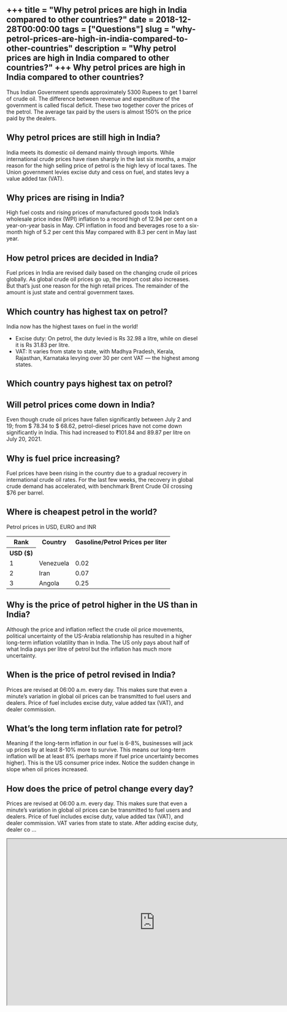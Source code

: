 +++
title = "Why petrol prices are high in India compared to other countries?"
date = 2018-12-28T00:00:00
tags = ["Questions"]
slug = "why-petrol-prices-are-high-in-india-compared-to-other-countries"
description = "Why petrol prices are high in India compared to other countries?"
+++
Why petrol prices are high in India compared to other countries?
----------------------------------------------------------------

Thus Indian Government spends approximately 5300 Rupees to get 1 barrel of crude oil. The difference between revenue and expenditure of the government is called fiscal deficit. These two together cover the prices of the petrol. The average tax paid by the users is almost 150% on the price paid by the dealers.

Why petrol prices are still high in India?
------------------------------------------

India meets its domestic oil demand mainly through imports. While international crude prices have risen sharply in the last six months, a major reason for the high selling price of petrol is the high levy of local taxes. The Union government levies excise duty and cess on fuel, and states levy a value added tax (VAT).

Why prices are rising in India?
-------------------------------

High fuel costs and rising prices of manufactured goods took India’s wholesale price index (WPI) inflation to a record high of 12.94 per cent on a year-on-year basis in May. CPI inflation in food and beverages rose to a six-month high of 5.2 per cent this May compared with 8.3 per cent in May last year.

How petrol prices are decided in India?
---------------------------------------

Fuel prices in India are revised daily based on the changing crude oil prices globally. As global crude oil prices go up, the import cost also increases. But that’s just one reason for the high retail prices. The remainder of the amount is just state and central government taxes.

Which country has highest tax on petrol?
----------------------------------------

India now has the highest taxes on fuel in the world!

- Excise duty: On petrol, the duty levied is Rs 32.98 a litre, while on diesel it is Rs 31.83 per litre.
- VAT: It varies from state to state, with Madhya Pradesh, Kerala, Rajasthan, Karnataka levying over 30 per cent VAT — the highest among states.

Which country pays highest tax on petrol?
-----------------------------------------

Will petrol prices come down in India?
--------------------------------------

Even though crude oil prices have fallen significantly between July 2 and 19; from $ 78.34 to $ 68.62, petrol-diesel prices have not come down significantly in India. This had increased to ₹101.84 and 89.87 per litre on July 20, 2021.

Why is fuel price increasing?
-----------------------------

Fuel prices have been rising in the country due to a gradual recovery in international crude oil rates. For the last few weeks, the recovery in global crude demand has accelerated, with benchmark Brent Crude Oil crossing $76 per barrel.

Where is cheapest petrol in the world?
--------------------------------------

Petrol prices in USD, EURO and INR

<table><tr><th>Rank</th><th>Country</th><th>Gasoline/Petrol Prices per liter</th></tr><tr><th>USD ($)</th></tr><tr><td>1</td><td>Venezuela</td><td>0.02</td></tr><tr><td>2</td><td>Iran</td><td>0.07</td></tr><tr><td>3</td><td>Angola</td><td>0.25</td></tr></table>

Why is the price of petrol higher in the US than in India?
----------------------------------------------------------

Although the price and inflation reflect the crude oil price movements, political uncertainty of the US-Arabia relationship has resulted in a higher long-term inflation volatility than in India. The US only pays about half of what India pays per litre of petrol but the inflation has much more uncertainty.

When is the price of petrol revised in India?
---------------------------------------------

Prices are revised at 06:00 a.m. every day. This makes sure that even a minute’s variation in global oil prices can be transmitted to fuel users and dealers. Price of fuel includes excise duty, value added tax (VAT), and dealer commission.

What’s the long term inflation rate for petrol?
-----------------------------------------------

Meaning if the long-term inflation in our fuel is 6-8%, businesses will jack up prices by at least 8-10% more to survive. This means our long-term inflation will be at least 8% (perhaps more if fuel price uncertainty becomes higher). This is the US consumer price index. Notice the sudden change in slope when oil prices increased.

How does the price of petrol change every day?
----------------------------------------------

Prices are revised at 06:00 a.m. every day. This makes sure that even a minute’s variation in global oil prices can be transmitted to fuel users and dealers. Price of fuel includes excise duty, value added tax (VAT), and dealer commission. VAT varies from state to state. After adding excise duty, dealer co …

<iframe allow="accelerometer; autoplay; clipboard-write; encrypted-media; gyroscope; picture-in-picture" allowfullscreen="" class="__youtube_prefs__  epyt-is-override  no-lazyload" data-no-lazy="1" data-origheight="433" data-origwidth="770" data-skipgform_ajax_framebjll="" height="433" id="_ytid_60670" loading="lazy" src="https://www.youtube.com/embed/XyW60akkriA?enablejsapi=1&autoplay=0&cc_load_policy=0&cc_lang_pref=&iv_load_policy=1&loop=0&modestbranding=0&rel=1&fs=1&playsinline=0&autohide=2&theme=dark&color=red&controls=1&" title="YouTube player" width="770"></iframe>